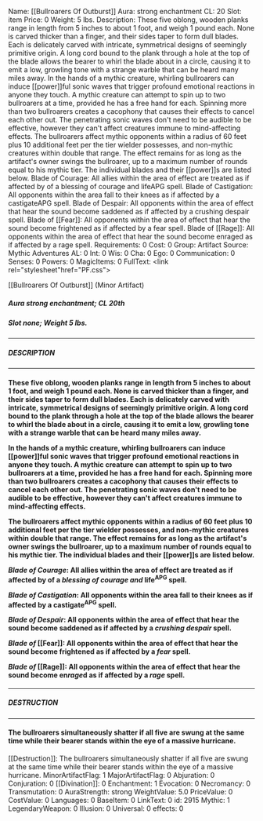 Name: [[Bullroarers Of Outburst]]
Aura: strong enchantment
CL: 20
Slot: item
Price: 0
Weight: 5 lbs.
Description: These five oblong, wooden planks range in length from 5 inches to about 1 foot, and weigh 1 pound each. None is carved thicker than a finger, and their sides taper to form dull blades. Each is delicately carved with intricate, symmetrical designs of seemingly primitive origin. A long cord bound to the plank through a hole at the top of the blade allows the bearer to whirl the blade about in a circle, causing it to emit a low, growling tone with a strange warble that can be heard many miles away. In the hands of a mythic creature, whirling bullroarers can induce [[power]]ful sonic waves that trigger profound emotional reactions in anyone they touch. A mythic creature can attempt to spin up to two bullroarers at a time, provided he has a free hand for each. Spinning more than two bullroarers creates a cacophony that causes their effects to cancel each other out. The penetrating sonic waves don't need to be audible to be effective, however they can't affect creatures immune to mind-affecting effects. The bullroarers affect mythic opponents within a radius of 60 feet plus 10 additional feet per the tier wielder possesses, and non-mythic creatures within double that range. The effect remains for as long as the artifact's owner swings the bullroarer, up to a maximum number of rounds equal to his mythic tier. The individual blades and their [[power]]s are listed below. Blade of Courage: All allies within the area of effect are treated as if affected by of a blessing of courage and lifeAPG spell. Blade of Castigation: All opponents within the area fall to their knees as if affected by a castigateAPG spell. Blade of Despair: All opponents within the area of effect that hear the sound become saddened as if affected by a crushing despair spell. Blade of [[Fear]]: All opponents within the area of effect that hear the sound become frightened as if affected by a fear spell. Blade of [[Rage]]: All opponents within the area of effect that hear the sound become enraged as if affected by a rage spell.
Requirements: 0
Cost: 0
Group: Artifact
Source: Mythic Adventures
AL: 0
Int: 0
Wis: 0
Cha: 0
Ego: 0
Communication: 0
Senses: 0
Powers: 0
MagicItems: 0
FullText: <link rel="stylesheet"href="PF.css"><div class="heading"><p class="alignleft">[[Bullroarers Of Outburst]] (Minor Artifact)</p><div style="clear: both;"></div></div><div><h5><b>Aura </b>strong enchantment; <b>CL </b>20th</h5><h5><b>Slot </b>none; <b>Weight </b>5 lbs.</h5></div><hr/><div><h5><b>DESCRIPTION</b></h5></div><hr/><div><h4><p>These five oblong, wooden planks range in length from 5 inches to about 1 foot, and weigh 1 pound each. None is carved thicker than a finger, and their sides taper to form dull blades. Each is delicately carved with intricate, symmetrical designs of seemingly primitive origin. A long cord bound to the plank through a hole at the top of the blade allows the bearer to whirl the blade about in a circle, causing it to emit a low, growling tone with a strange warble that can be heard many miles away. </p><p>In the hands of a mythic creature, whirling bullroarers can induce [[power]]ful sonic waves that trigger profound emotional reactions in anyone they touch. A mythic creature can attempt to spin up to two bullroarers at a time, provided he has a free hand for each. Spinning more than two bullroarers creates a cacophony that causes their effects to cancel each other out. The penetrating sonic waves don't need to be audible to be effective, however they can't affect creatures immune to mind-affecting effects. </p><p>The bullroarers affect mythic opponents within a radius of 60 feet plus 10 additional feet per the tier wielder possesses, and non-mythic creatures within double that range. The effect remains for as long as the artifact's owner swings the bullroarer, up to a maximum number of rounds equal to his mythic tier. The individual blades and their [[power]]s are listed below. </p><p><i><i>Blade of</i> Cou<i>rage</i></i>: All allies within the area of effect are treated as if affected by of a <i>blessing of cou<i>rage</i> and</i> life<sup>APG</sup> spell. </p><p><i><i>Blade of</i> Castigation</i>: All opponents within the area fall to their knees as if affected by a castigate<sup>APG</sup> spell. </p><p><i>Blade of</i> <i>Despair</i>: All opponents within the area of effect that hear the sound become saddened as if affected by a <i>crushing despair</i> spell. </p><p><i>Blade of</i> [[Fear]]: All opponents within the area of effect that hear the sound become frightened as if affected by a <i>fear</i> spell. </p><p><i>Blade of</i> [[Rage]]: All opponents within the area of effect that hear the sound become en<i>rage</i>d as if affected by a <i>rage</i> spell.</p></h4></div><hr/><div><h5><b>DESTRUCTION</b></h5></div><hr/><div><h4><p>The bullroarers simultaneously shatter if all five are swung at the same time while their bearer stands within the eye of a massive hurricane.</p></h4></div>
[[Destruction]]: The bullroarers simultaneously shatter if all five are swung at the same time while their bearer stands within the eye of a massive hurricane.
MinorArtifactFlag: 1
MajorArtifactFlag: 0
Abjuration: 0
Conjuration: 0
[[Divination]]: 0
Enchantment: 1
Evocation: 0
Necromancy: 0
Transmutation: 0
AuraStrength: strong
WeightValue: 5.0
PriceValue: 0
CostValue: 0
Languages: 0
BaseItem: 0
LinkText: 0
id: 2915
Mythic: 1
LegendaryWeapon: 0
Illusion: 0
Universal: 0
effects: 0
